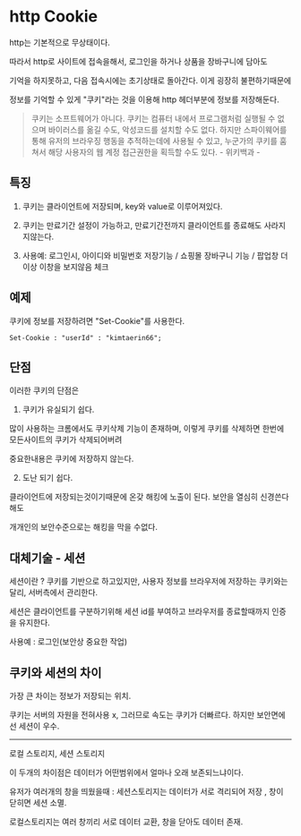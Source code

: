 # http Cookie

http는 기본적으로 무상태이다.

따라서 http로 사이트에 접속을해서, 로그인을 하거나 상품을 장바구니에 담아도

기억을 하지못하고, 다음 접속시에는 초기상태로 돌아간다. 이게 굉장히 불편하기때문에

정보를 기억할 수 있게 "쿠키"라는 것을 이용해 http 헤더부분에 정보를 저장해둔다.



> 쿠키는 소프트웨어가 아니다. 쿠키는 컴퓨터 내에서 프로그램처럼 실행될 수 없으며 바이러스를 옮길 수도, 악성코드를 설치할 수도 없다.
>  하지만 스파이웨어를 통해 유저의 브라우징 행동을 추적하는데에 사용될 수 있고, 누군가의 쿠키를 훔쳐서 해당 사용자의 웹 계정 접근권한을 획득할 수도 있다. - 위키백과 -


## 특징

1. 쿠키는 클라이언트에 저장되며, key와 value로 이루어져있다.

2. 쿠키는 만료기간 설정이 가능하고, 만료기간전까지 클라이언트를 종료해도 사라지지않는다.

3. 사용예: 로그인시, 아이디와 비밀번호 저장기능 / 쇼핑몰 장바구니 기능 / 팝업창 더이상 이창을 보지않음 체크

##  예제

쿠키에 정보를 저장하려면 "Set-Cookie"를 사용한다.
```
Set-Cookie : "userId" : "kimtaerin66";
```

## 단점

이러한 쿠키의 단점은 

1. 쿠키가 유실되기 쉽다.

많이 사용하는 크롬에서도 쿠키삭제 기능이 존재하며, 이렇게 쿠키를 삭제하면 한번에 모든사이트의 쿠키가 삭제되어버려

중요한내용은 쿠키에 저장하지 않는다.


2. 도난 되기 쉽다.

클라이언트에 저장되는것이기때문에 온갖 해킹에 노출이 된다. 보안을 열심히 신경쓴다해도

개개인의 보안수준으로는 해킹을 막을 수없다.

## 대체기술 - 세션

세션이란 ? 쿠키를 기반으로 하고있지만, 사용자 정보를 브라우저에 저장하는 쿠키와는달리, 서버측에서 관리한다.

세션은 클라이언트를 구분하기위해 세션 id를 부여하고 브라우저를 종료할때까지 인증을 유지한다.

사용예 : 로그인(보안상 중요한 작업)


## 쿠키와 세션의 차이

가장 큰 차이는 정보가 저장되는 위치.

쿠키는 서버의 자원을 전혀사용 x, 그러므로 속도는 쿠키가 더빠르다. 하지만 보안면에선 세션이 우수.


-----


로컬 스토리지, 세션 스토리지

이 두개의 차이점은 데이터가 어떤범위에서 얼마나 오래 보존되느냐이다.

유저가 여러개의 창을 띄웠을때 : 세션스토리지는 데이터가 서로 격리되어 저장 , 창이 닫히면 세션 소멸.

로컬스토리지는 여러 창끼리 서로 데이터 교환, 창을 닫아도 데이터 존재.






